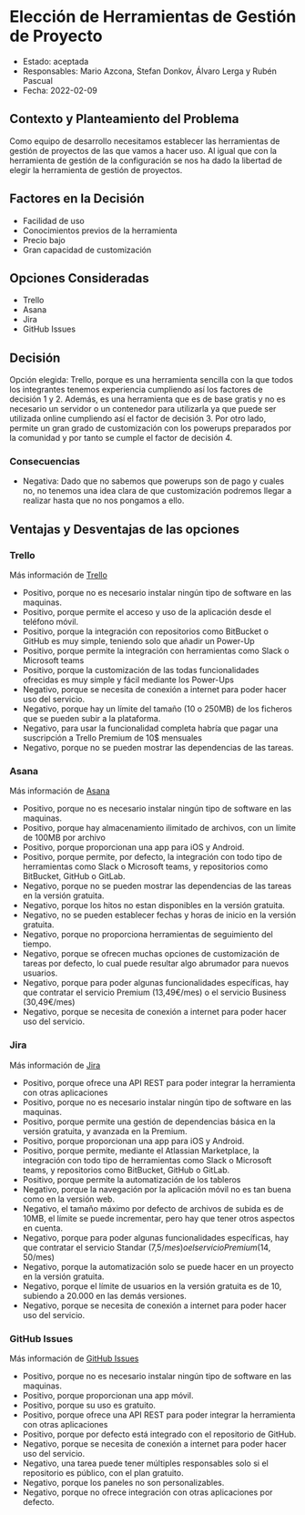 # Elección de Herramientas de Gestión de Proyecto

* Estado: aceptada
* Responsables: Mario Azcona, Stefan Donkov, Álvaro Lerga y Rubén Pascual
* Fecha: 2022-02-09

## Contexto y Planteamiento del Problema

Como equipo de desarrollo necesitamos establecer las herramientas de gestión de proyectos de las que vamos a hacer uso. Al igual que con la herramienta de gestión de la configuración se nos ha dado la libertad de elegir la herramienta de gestión de proyectos.

## Factores en la Decisión 

* Facilidad de uso
* Conocimientos previos de la herramienta
* Precio bajo
* Gran capacidad de customización

## Opciones Consideradas

* Trello
* Asana
* Jira
* GitHub Issues

## Decisión

Opción elegida: Trello, porque es una herramienta sencilla con la que todos los integrantes tenemos experiencia cumpliendo así los factores de decisión 1 y 2. Además, es una herramienta que es de base gratis y no es necesario un servidor o un contenedor para utilizarla ya que puede ser utilizada online cumpliendo así el factor de decisión 3. Por otro lado, permite un gran grado de customización con los powerups preparados por la comunidad y por tanto se cumple el factor de decisión 4.

### Consecuencias

* Negativa: Dado que no sabemos que powerups son de pago y cuales no, no tenemos una idea clara de que customización podremos llegar a realizar hasta que no nos pongamos a ello.

## Ventajas y Desventajas de las opciones

### Trello

Más información de [Trello](https://trello.com/)

* Positivo, porque no es necesario instalar ningún tipo de software en las maquinas.
* Positivo, porque permite el acceso y uso de la aplicación desde el teléfono móvil.
* Positivo, porque la integración con repositorios como BitBucket o GitHub es muy simple, teniendo solo que añadir un Power-Up
* Positivo, porque permite la integración con herramientas como Slack o Microsoft teams
* Positivo, porque la customización de las todas funcionalidades ofrecidas es muy simple y fácil mediante los Power-Ups
* Negativo, porque se necesita de conexión a internet para poder hacer uso del servicio.
* Negativo, porque hay un límite del tamaño (10 o 250MB) de los ficheros que se pueden subir a la plataforma.
* Negativo, para usar la funcionalidad completa habría que pagar una suscripción a Trello Premium de 10$ mensuales
* Negativo, porque no se pueden mostrar las dependencias de las tareas.


### Asana

Más información de [Asana](https://asana.com/)


* Positivo, porque no es necesario instalar ningún tipo de software en las maquinas.
* Positivo, porque hay almacenamiento ilimitado de archivos, con un límite de 100MB por archivo
* Positivo, porque proporcionan una app para iOS y Android.
* Positivo, porque permite, por defecto, la integración con todo tipo de herramientas como Slack o Microsoft teams, y repositorios como BitBucket, GitHub o GitLab.
* Negativo, porque no se pueden mostrar las dependencias de las tareas en la versión gratuita.
* Negativo, porque los hitos no estan disponibles en la versión gratuita.
* Negativo, no se pueden establecer fechas y horas de inicio en la versión gratuita.
* Negativo, porque no proporciona herramientas de seguimiento del tiempo.
* Negativo, porque se ofrecen muchas opciones de customización de tareas por defecto, lo cual puede resultar algo abrumador para nuevos usuarios.
* Negativo, porque para poder algunas funcionalidades específicas, hay que contratar el servicio Premium (13,49€/mes) o el servicio Business (30,49€/mes)
* Negativo, porque se necesita de conexión a internet para poder hacer uso del servicio.

### Jira

Más información de [Jira](https://www.atlassian.com/es/software/jira)

* Positivo, porque ofrece una API REST para poder integrar la herramienta con otras aplicaciones
* Positivo, porque no es necesario instalar ningún tipo de software en las maquinas.
* Positivo, porque permite una gestión de dependencias básica en la versión gratuita, y avanzada en la Premium.
* Positivo, porque proporcionan una app para iOS y Android.
* Positivo, porque permite, mediante el Atlassian Marketplace, la integración con todo tipo de herramientas como Slack o Microsoft teams, y repositorios como BitBucket, GitHub o GitLab.
* Positivo, porque permite la automatización de los tableros
* Negativo, porque la navegación por la aplicación móvil no es tan buena como en la versión web.
* Negativo, el tamaño máximo por defecto de archivos de subida es de 10MB, el límite se puede incrementar, pero hay que tener otros aspectos en cuenta.
* Negativo, porque para poder algunas funcionalidades específicas, hay que contratar el servicio Standar (7,5$/mes) o el servicio Premium (14,50$/mes)
* Negativo, porque la automatización solo se puede hacer en un proyecto en la versión gratuita.
* Negativo, porque el límite de usuarios en la versión gratuita es de 10, subiendo a 20.000 en las demás versiones.
* Negativo, porque se necesita de conexión a internet para poder hacer uso del servicio.

### GitHub Issues

Más información de [GitHub Issues](https://github.com/features/issues)

* Positivo, porque no es necesario instalar ningún tipo de software en las maquinas.
* Positivo, porque proporcionan una app móvil.
* Positivo, porque su uso es gratuito.
* Positivo, porque ofrece una API REST para poder integrar la herramienta con otras aplicaciones
* Positivo, porque por defecto está integrado con el repositorio de GitHub.
* Negativo, porque se necesita de conexión a internet para poder hacer uso del servicio.
* Negativo, una tarea puede tener múltiples responsables solo si el repositorio es público, con el plan gratuito.
* Negativo, porque los paneles no son personalizables.
* Negativo, porque no ofrece integración con otras aplicaciones por defecto.
